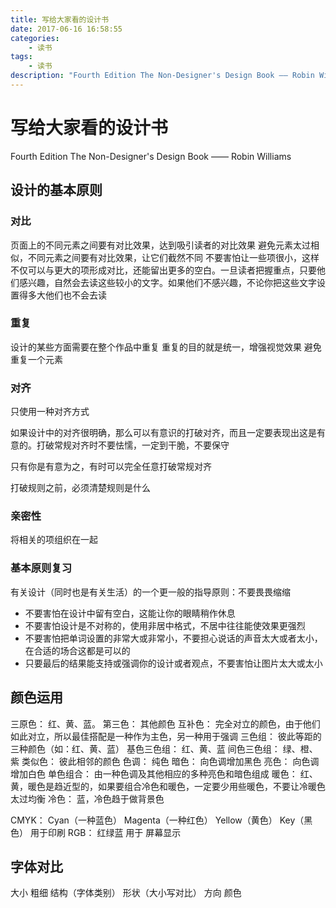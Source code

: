 ```yaml
---
title: 写给大家看的设计书
date: 2017-06-16 16:58:55
categories:
	- 读书
tags:
	- 读书
description: "Fourth Edition The Non-Designer's Design Book —— Robin Williams"
---
```


# 写给大家看的设计书

Fourth Edition The Non-Designer's Design Book —— Robin Williams

## 设计的基本原则

### 对比

页面上的不同元素之间要有对比效果，达到吸引读者的对比效果
避免元素太过相似，不同元素之间要有对比效果，让它们截然不同
不要害怕让一些项很小，这样不仅可以与更大的项形成对比，还能留出更多的空白。一旦读者把握重点，只要他们感兴趣，自然会去读这些较小的文字。如果他们不感兴趣，不论你把这些文字设置得多大他们也不会去读

### 重复

设计的某些方面需要在整个作品中重复
重复的目的就是统一，增强视觉效果
避免重复一个元素

### 对齐

只使用一种对齐方式

如果设计中的对齐很明确，那么可以有意识的打破对齐，而且一定要表现出这是有意的。打破常规对齐时不要怯懦，一定到干脆，不要保守

只有你是有意为之，有时可以完全任意打破常规对齐

打破规则之前，必须清楚规则是什么

### 亲密性

将相关的项组织在一起

### 基本原则复习

有关设计（同时也是有关生活）的一个更一般的指导原则：不要畏畏缩缩

+ 不要害怕在设计中留有空白，这能让你的眼睛稍作休息
+ 不要害怕设计是不对称的，使用非居中格式，不居中往往能使效果更强烈
+ 不要害怕把单词设置的非常大或非常小，不要担心说话的声音太大或者太小，在合适的场合这都是可以的
+ 只要最后的结果能支持或强调你的设计或者观点，不要害怕让图片太大或太小

## 颜色运用

三原色： 红、黄、蓝。
第三色： 其他颜色
互补色： 完全对立的颜色，由于他们如此对立，所以最佳搭配是一种作为主色，另一种用于强调
三色组： 彼此等距的三种颜色（如：红、黄、蓝）
基色三色组： 红、黄、蓝
间色三色组： 绿、橙、紫
类似色： 彼此相邻的颜色
色调： 纯色
暗色： 向色调增加黑色
亮色： 向色调增加白色
单色组合： 由一种色调及其他相应的多种亮色和暗色组成
暖色： 红、黄，暖色是趋近型的，如果要组合冷色和暖色，一定要少用些暖色，不要让冷暖色太过均衡
冷色： 蓝，冷色趋于做背景色

CMYK： Cyan（一种蓝色） Magenta（一种红色） Yellow（黄色） Key（黑色） 用于印刷
RGB： 红绿蓝 用于 屏幕显示

## 字体对比

大小
粗细
结构（字体类别）
形状（大小写对比）
方向
颜色